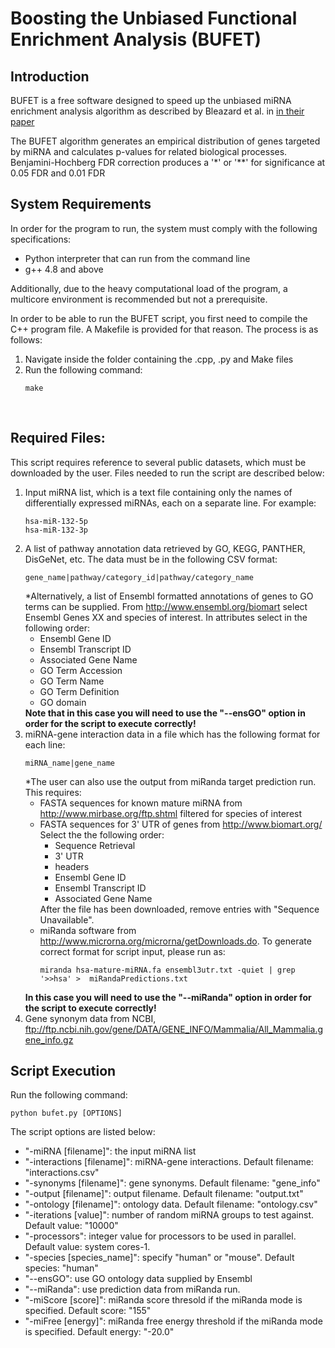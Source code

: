 # Boosting the Unbiased Functional Enrichment Analysis (BUFET)

<h2>Introduction</h2>
<p>BUFET is a free software designed to speed up the unbiased miRNA enrichment analysis algorithm as described by Bleazard et al. in <a href="http://bioinformatics.oxfordjournals.org/content/31/10/1592" target="_blank">in their paper</a></p>
<p>The BUFET algorithm generates an empirical distribution of genes targeted by miRNA and calculates p-values for related biological processes. Benjamini-Hochberg FDR correction produces a '*' or '**' for significance at 0.05 FDR and 0.01 FDR</p>

<h2>System Requirements</h2>
<p>In order for the program to run, the system must comply with the following specifications:
<ul>
    <li>Python interpreter that can run from the command line</li>
    <li>g++ 4.8 and above</li>
</ul>
Additionally, due to the heavy computational load of the program, a multicore environment is recommended but not a prerequisite.</p>

<p>In order to be able to run the BUFET script, you first need to compile the C++ program file. A Makefile is provided for that reason. The process is as follows:<br />
    <ol>
        <li>Navigate inside the folder containing the .cpp, .py and Make files</li>
        <li>Run the following command:
            <pre><code>make</code></pre>
    </ol><br />

<h2>Required Files:</h2>

<p>This script requires reference to several public datasets, which must
be downloaded by the user. Files needed to run the script are described below:

<ol>
    <li>Input miRNA list, which is a text file containing only the names
of differentially expressed miRNAs, each on a separate line. For
example:<br />
        <pre><code>hsa-miR-132-5p
hsa-miR-132-3p</code></pre>
    </li>
    <li>A list of pathway annotation data retrieved by GO, KEGG, PANTHER, DisGeNet, etc. The data must be in the following CSV format:
    <pre><code>gene_name|pathway/category_id|pathway/category_name</code></pre>
    *Alternatively, a list of Ensembl formatted annotations of genes to GO terms can be supplied. From <a href="http://www.ensembl.org/biomart" target="_blank">http://www.ensembl.org/biomart</a> select Ensembl Genes XX
    and species of interest. 
        In attributes select in the following order:
        <ul>
            <li>Ensembl Gene ID</li>
            <li>Ensembl Transcript ID</li>
            <li>Associated Gene Name</li>
            <li>GO Term Accession</li>
            <li>GO Term Name</li>
            <li>GO Term Definition</li>
            <li>GO domain</li>
        </ul>
        <b>Note that in this case you will need to use the "--ensGO" option in order for the script to execute correctly!</b>  
    </li>
    <li>miRNA-gene interaction data in a file which has the following format for each line:
        <pre><code>miRNA_name|gene_name</code></pre>
        *The user can also use the output from miRanda target prediction run. This requires:
        <ul>
            <li>FASTA sequences for known mature miRNA from <a href='http://www.mirbase.org/ftp.shtml' target='_blank'>http://www.mirbase.org/ftp.shtml</a> filtered for species of interest</li>
            <li>FASTA sequences for 3' UTR of genes from <a href='http://www.biomart.org/' target='_blank'>http://www.biomart.org/</a>
                Select the the following order:
                <ul>
                    <li>Sequence Retrieval</li>
                    <li>3' UTR</li>
                    <li>headers</li>
                    <li>Ensembl Gene ID</li>
                    <li>Ensembl Transcript ID</li>
                    <li>Associated Gene Name</li>
                </ul>
                After the file has been downloaded, remove entries with "Sequence Unavailable".
            </li>
            <li>miRanda software from <a href='http://www.microrna.org/microrna/getDownloads.do' target="_blank">http://www.microrna.org/microrna/getDownloads.do</a>.
                To generate correct format for script input, please run as: 
                <pre><code>miranda hsa-mature-miRNA.fa ensembl3utr.txt -quiet | grep '>>hsa' >  miRandaPredictions.txt </code></pre>
            </li>
        </ul>
        <b>In this case you will need to use the "--miRanda" option in order for the script to execute correctly!</b>
    </li>
    <li>Gene synonym data from NCBI, <a href='ftp://ftp.ncbi.nih.gov/gene/DATA/GENE_INFO/Mammalia/All_Mammalia.gene_info.gz' target="_blank">ftp://ftp.ncbi.nih.gov/gene/DATA/GENE_INFO/Mammalia/All_Mammalia.gene_info.gz</a></li>
</ol>

</p>

<h2>Script Execution</h2>

<p>Run the following command:

<pre><code>python bufet.py [OPTIONS]</code></pre>

The script options are listed below:
<ul>
    <li>"-miRNA [filename]": the input miRNA list</li>
    <li>"-interactions [filename]": miRNA-gene interactions. Default filename: "interactions.csv"</li>
    <li>"-synonyms [filename]": gene synonyms. Default filename: "gene_info"</li>
    <li>"-output [filename]": output filename. Default filename: "output.txt"</li>
    <li>"-ontology [filename]": ontology data. Default filename: "ontology.csv"</li>
    <li>"-iterations [value]": number of random miRNA groups to test against. Default value: "10000"</li>
    <li>"-processors": integer value for processors to be used in parallel. Default value: system cores-1.</li>
    <li>"-species [species_name]": specify "human" or "mouse". Default species: "human"</li>
    <li>"--ensGO": use GO ontology data supplied by Ensembl</li>
    <li>"--miRanda": use prediction data from miRanda run.</li>
    <li>"-miScore [score]": miRanda score thresold if the miRanda mode is specified. Default score: "155"</li>
    <li>"-miFree [energy]": miRanda free energy threshold if the miRanda mode is specified. Default energy: "-20.0"</li>
</ul>
</p>
